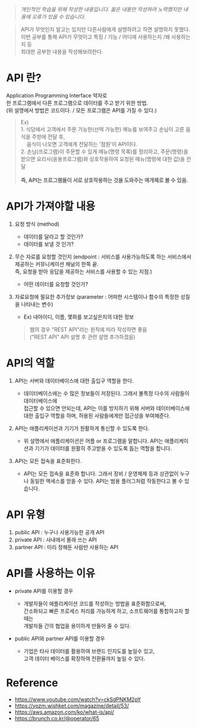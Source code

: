 > *개인적인 학습을 위해 작성한 내용입니다. 옳은 내용만 작성하려 노력했지만 내용에 오류가 있을 수 있습니다.*

> API가 무엇인지 알고는 있지만 다른사람에게 설명하려고 하면 설명하지 못했다. <br>
  이번 공부를 통해 API가 무엇이고 특징 / 기능 / 어디에 사용하는지 /왜 사용하는지 등 <br>
  최대한 공부한 내용을 작성해보려한다.

# API 란?
Application Programming Interface 약자로<br>
한 프로그램에서 다른 프로그램으로 데이터를 주고 받기 위한 방법.<br>
(위 설명에서 방법은 코드이다. / 모든 프로그램은 API를 가질 수 있다.)

> Ex) <br>1. 식당에서 고객에서 주문 가능한(선택 가능한) 메뉴를 보여주고 손님이 고른 음식을 주방에 전달 후,<br>&nbsp;&nbsp;&nbsp;&nbsp;음식이 나오면 고객에게 전달하는 '점원'이 API이다. <br>
       2. 손님(프로그램)이 주문할 수 있게 메뉴(명령 목록)를 정리하고,
       주문(명령)을 받으면 요리사(응용프로그램)와 상호작용하여 요청된 메뉴(명령에 대한 값)을 전달
       <br><br><b>즉, API는 프로그램들이 서로 상호작용하는 것을 도와주는 매개체로 볼 수 있음.</b>

# API가 가져야할 내용
1. 요청 방식 (method)
    - 데이터를 달라고 할 것인가?
    - 데이터를 보낼 것 인가?

2. 무슨 자료를 요청할 것인지 (endpoint : 서비스를 사용가능하도록 하는 서비스에서 제공하는 커뮤니케이션 채널의 한쪽 끝. 
  <br>즉, 요청을 받아 응답을 제공하는 서비스를 사용할 수 있는 지점.)
    - 어떤 데이터를 요청할 것인가? 

3. 자료요청에 필요한 추가정보 (parameter : 어떠한 시스템이나 함수의 특정한 성질을 나타내는 변수)
    - Ex) 내아이디, 이름, 몇화를 보고싶은지의 대한 정보

    > 웹의 경우 "REST API"라는 원칙에 따라 작성하면 좋음<br>
      ("REST API" API 설명 후 관련 설명 추가하겠음)

# API의 역할
1. API는 서버와 데이터베이스에 대한 출입구 역할을 한다.
    - 데이터베이스에는 수 많은 정보들이 저장된다. 그래서 불특정 다수의 사람들이 데이터베이스에    
      접근할 수 있으면 안되는데, API는 이를 방지하기 위해 서버와 데이터베이스에 대한 출입구 역할을 하며, 허용된 사람들에게만 접근성을 부여해준다.

2. API는 애플리케이션과 기기가 원활하게 통신할 수 있도록 한다.
    - 위 설명에서 애플리케이션은 어플 or 프로그램을 말합니다.
      API는 애플리케이션과 기기가 데이터를 원활히 주고받을 수 있도록 돕는 역할을 합니다.

3. API는 모든 접속을 표준화한다.
    - API는 모든 접속을 표준화 합니다.
      그래서 장비 / 운영체제 등과 상관없이 누구나 동일한 액세스를 얻을 수 있다.
      API는 범용 플러그처럼 작동한다고 볼 수 있습니다.

# API 유형
1. public API : 누구나 사용가능한 공개 API
2. private API : 사내에서 몰래 쓰는 API
3. partner API : 미리 정해둔 사람만 사용하는 API

# API를 사용하는 이유
* private API를 이용할 경우
    - 개발자들이 애플리케이션 코드를 작성하는 방법을 표준화함으로써, <br> 
      간소화되고 빠른 프로세스 처리를 가능하게 하고, 소프트웨어를 통합하고자 할 때는 <br>
      개발자들 간의 협업을 용이하게 만들어 줄 수 있다.

* public API와 partner API를 이용할 경우
    - 기업은 타사 데이터를 활용하여 브랜드 인지도를 높일수 있고, <br>
      고객 데이터 베이스를 확장하여 전환율까지 높일 수 있다.

# Reference
* https://www.youtube.com/watch?v=ckSdPNKM2pY
* https://yozm.wishket.com/magazine/detail/53/
* https://aws.amazon.com/ko/what-is/api/
* https://brunch.co.kr/@operator/65